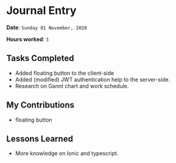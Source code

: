 # Journal Entry

**Date**: `Sunday 01 November, 2020`

**Hours worked**: `3`

## Tasks Completed
- Added floating button to the client-side
- Added (modified) JWT authentication help to the server-side.
- Research on Gannt chart and work schedule.
## My Contributions
- floating button
## Lessons Learned
- More knowledge on Ionic and typescript.